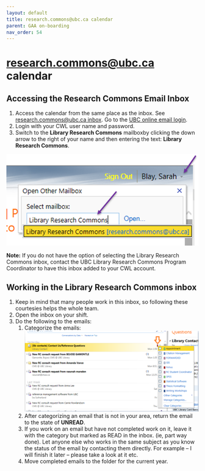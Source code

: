 ```yaml
---
layout: default
title: research.commons@ubc.ca calendar
parent: GAA on-boarding
nav_order: 54
---
```

# research.commons@ubc.ca calendar

## Accessing the Research Commons Email Inbox
1. Access the calendar from the same place as the inbox. See [research.commons@ubc.ca inbox](#research.commons@ubc.ca-inbox). 
Go to the <a href="https://www.mail.ubc.ca/owa/research.commons@ubc.ca/" target="blank">UBC online email login</a>.
2. Login with your CWL user name and password.
3. Switch to the **Library Research Commons** mailboxby clicking the down arrow to the right of your name and then entering the text: **Library Research Commons**.

![](../../assets/images/chooseLibraryResearchCommonsinbox.png)

**Note:** If you do not have the option of selecting the Library Research Commons inbox, contact the UBC Library Research Commons Program Coordinator to have this inbox added to your CWL account.

## Working in the Library Research Commons inbox
1. Keep in mind that many people work in this inbox, so following these courtesies helps the whole team.
2. Open the inbox on your shift.
3. Do the following to the emails:
   1. Categorize the emails: ![](../../assets/images/emailcategories.png)
   2. After categorizing an email that is not in your area, return the email to the state of **UNREAD**.
   3. If you work on an email but have not completed work on it, leave it with the category but marked as READ in the inbox. (ie, part way done). Let anyone else who works in the same subject as you know the status of the email by contacting them directly. For example – I will finish it later – please take a look at it etc.
   4. Move completed emails to the folder for the current year.

